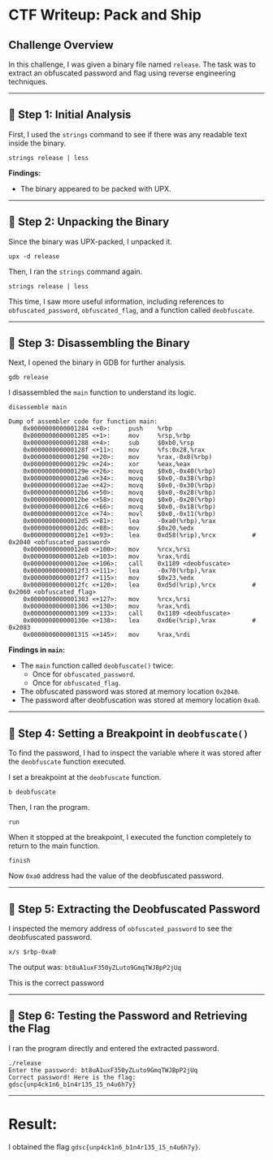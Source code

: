 # CTF Writeup: Pack and Ship

## Challenge Overview

In this challenge, I was given a binary file named `release`. The task was to extract an obfuscated password and flag using reverse engineering techniques.

---


## 🔹 Step 1: Initial Analysis

First, I used the `strings` command to see if there was any readable text inside the binary.

```
strings release | less
```

**Findings:**

* The binary appeared to be packed with UPX.
---

## 🔹 Step 2: Unpacking the Binary

Since the binary was UPX-packed, I unpacked it.

```
upx -d release
```

Then, I ran the `strings` command again.

```
strings release | less
```

This time, I saw more useful information, including references to `obfuscated_password`, `obfuscated_flag`, and a function called `deobfuscate`.

---

## 🔹 Step 3: Disassembling the Binary

Next, I opened the binary in GDB for further analysis.

```
gdb release
```

I disassembled the `main` function to understand its logic.

```
disassemble main
```

```assembly
Dump of assembler code for function main:
    0x0000000000001284 <+0>:     push    %rbp
    0x0000000000001285 <+1>:     mov     %rsp,%rbp
    0x0000000000001288 <+4>:     sub     $0xb0,%rsp
    0x000000000000128f <+11>:    mov     %fs:0x28,%rax
    0x0000000000001298 <+20>:    mov     %rax,-0x8(%rbp)
    0x000000000000129c <+24>:    xor     %eax,%eax
    0x000000000000129e <+26>:    movq    $0x0,-0x40(%rbp)
    0x00000000000012a6 <+34>:    movq    $0x0,-0x38(%rbp)
    0x00000000000012ae <+42>:    movq    $0x0,-0x30(%rbp)
    0x00000000000012b6 <+50>:    movq    $0x0,-0x28(%rbp)
    0x00000000000012be <+58>:    movq    $0x0,-0x20(%rbp)
    0x00000000000012c6 <+66>:    movq    $0x0,-0x18(%rbp)
    0x00000000000012ce <+74>:    movl    $0x0,-0x11(%rbp)
    0x00000000000012d5 <+81>:    lea     -0xa0(%rbp),%rax
    0x00000000000012dc <+88>:    mov     $0x20,%edx
    0x00000000000012e1 <+93>:    lea     0xd58(%rip),%rcx          # 0x2040 <obfuscated_password>
    0x00000000000012e8 <+100>:   mov     %rcx,%rsi
    0x00000000000012eb <+103>:   mov     %rax,%rdi
    0x00000000000012ee <+106>:   call    0x1189 <deobfuscate> 
    0x00000000000012f3 <+111>:   lea     -0x70(%rbp),%rax
    0x00000000000012f7 <+115>:   mov     $0x23,%edx
    0x00000000000012fc <+120>:   lea     0xd5d(%rip),%rcx          # 0x2060 <obfuscated_flag>
    0x0000000000001303 <+127>:   mov     %rcx,%rsi
    0x0000000000001306 <+130>:   mov     %rax,%rdi
    0x0000000000001309 <+133>:   call    0x1189 <deobfuscate>
    0x000000000000130e <+138>:   lea     0xd6e(%rip),%rax          # 0x2083
    0x0000000000001315 <+145>:   mov     %rax,%rdi
```

**Findings in `main`:**

* The `main` function called `deobfuscate()` twice:
    * Once for `obfuscated_password`.
    * Once for `obfuscated_flag`.
* The obfuscated password was stored at memory location `0x2040`.
* The password after deobfuscation was stored at memory location `0xa0`.

---

## 🔹 Step 4: Setting a Breakpoint in `deobfuscate()`

To find the password, I had to inspect the variable where it was stored after the `deobfuscate` function executed.

I set a breakpoint at the `deobfuscate` function.

```
b deobfuscate
```

Then, I ran the program.

```
run
```

When it stopped at the breakpoint, I executed the function completely to return to the main function.

```
finish
```

Now `0xa0` address had the value of the deobfuscated password.

---

## 🔹 Step 5: Extracting the Deobfuscated Password

I inspected the memory address of `obfuscated_password` to see the deobfuscated password.

```
x/s $rbp-0xa0
```

The output was: `bt8uA1uxF350yZLuto9GmqTWJBpP2jUq`

This is the correct password

---

## 🔹 Step 6: Testing the Password and Retrieving the Flag

I ran the program directly and entered the extracted password.
```
./release
Enter the password: bt8uA1uxF350yZLuto9GmqTWJBpP2jUq
Correct password! Here is the flag: gdsc{unp4ck1n6_b1n4r135_15_n4u6h7y}
```

---

# Result:

I obtained the flag `gdsc{unp4ck1n6_b1n4r135_15_n4u6h7y}`.
